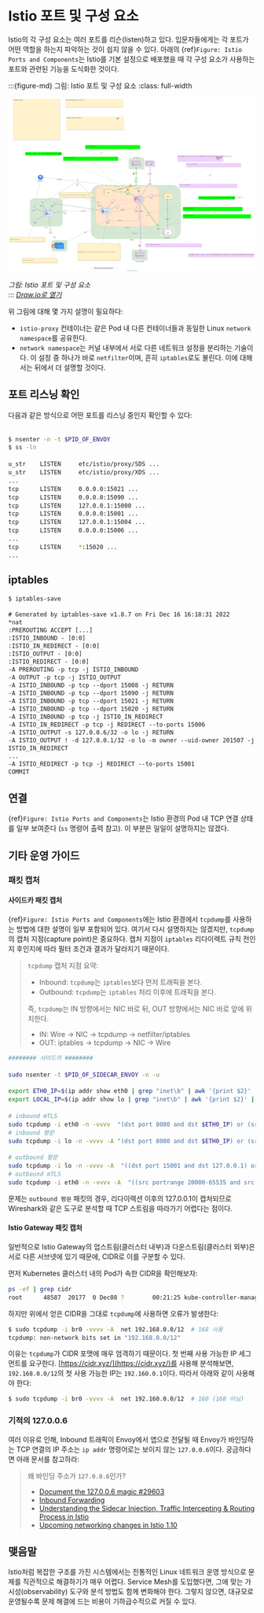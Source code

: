 # Istio 포트 및 구성 요소

Istio의 각 구성 요소는 여러 포트를 리슨(listen)하고 있다. 입문자들에게는 각 포트가 어떤 역할을 하는지 파악하는 것이 쉽지 않을 수 있다. 아래의 {ref}`Figure: Istio Ports and Components`는 Istio를 기본 설정으로 배포했을 때 각 구성 요소가 사용하는 포트와 관련된 기능을 도식화한 것이다.

:::{figure-md} 그림: Istio 포트 및 구성 요소
:class: full-width

<img src="istio-ports-components.assets/istio-ports-components.drawio.svg" alt="Istio ports and components">

*그림: Istio 포트 및 구성 요소*  
:::
*[Draw.io로 열기](https://app.diagrams.net/?ui=sketch#Uhttps%3A%2F%2Fistio-insider.mygraphql.com%2Fzh_CN%2Flatest%2F_images%2Fistio-ports-components.drawio.svg)*

위 그림에 대해 몇 가지 설명이 필요하다:

- `istio-proxy` 컨테이너는 같은 Pod 내 다른 컨테이너들과 동일한 Linux `network namespace`를 공유한다.
- `network namespace`는 커널 내부에서 서로 다른 네트워크 설정을 분리하는 기술이다. 이 설정 중 하나가 바로 `netfilter`이며, 흔히 `iptables`로도 불린다. 이에 대해서는 뒤에서 더 설명할 것이다.

## 포트 리스닝 확인

다음과 같은 방식으로 어떤 포트를 리스닝 중인지 확인할 수 있다:

```bash

$ nsenter -n -t $PID_OF_ENVOY
$ ss -ln

u_str    LISTEN     etc/istio/proxy/SDS ...
u_str    LISTEN     etc/istio/proxy/XDS ...
...
tcp      LISTEN     0.0.0.0:15021 ...
tcp      LISTEN     0.0.0.0:15090 ...
tcp      LISTEN     127.0.0.1:15000 ...
tcp      LISTEN     0.0.0.0:15001 ...
tcp      LISTEN     127.0.0.1:15004 ...
tcp      LISTEN     0.0.0.0:15006 ...
...
tcp      LISTEN     *:15020 ...
...
```

## iptables

```
$ iptables-save

# Generated by iptables-save v1.8.7 on Fri Dec 16 16:18:31 2022
*nat
:PREROUTING ACCEPT [...]
:ISTIO_INBOUND - [0:0]
:ISTIO_IN_REDIRECT - [0:0]
:ISTIO_OUTPUT - [0:0]
:ISTIO_REDIRECT - [0:0]
-A PREROUTING -p tcp -j ISTIO_INBOUND
-A OUTPUT -p tcp -j ISTIO_OUTPUT
-A ISTIO_INBOUND -p tcp --dport 15008 -j RETURN
-A ISTIO_INBOUND -p tcp --dport 15090 -j RETURN
-A ISTIO_INBOUND -p tcp --dport 15021 -j RETURN
-A ISTIO_INBOUND -p tcp --dport 15020 -j RETURN
-A ISTIO_INBOUND -p tcp -j ISTIO_IN_REDIRECT
-A ISTIO_IN_REDIRECT -p tcp -j REDIRECT --to-ports 15006
-A ISTIO_OUTPUT -s 127.0.0.6/32 -o lo -j RETURN
-A ISTIO_OUTPUT ! -d 127.0.0.1/32 -o lo -m owner --uid-owner 201507 -j ISTIO_IN_REDIRECT
...
-A ISTIO_REDIRECT -p tcp -j REDIRECT --to-ports 15001
COMMIT
```

## 연결

{ref}`Figure: Istio Ports and Components`는 Istio 환경의 Pod 내 TCP 연결 상태를 일부 보여준다 (`ss` 명령어 출력 참고). 이 부분은 일일이 설명하지는 않겠다.

## 기타 운영 가이드

### 패킷 캡처

#### 사이드카 패킷 캡처

{ref}`Figure: Istio Ports and Components`에는 Istio 환경에서 `tcpdump`를 사용하는 방법에 대한 설명이 일부 포함되어 있다. 여기서 다시 설명하지는 않겠지만, `tcpdump`의 캡처 지점(capture point)은 중요하다. 캡처 지점이 `iptables` 리다이렉트 규칙 전인지 후인지에 따라 필터 조건과 결과가 달라지기 때문이다.

> `tcpdump` 캡처 지점 요약:
>
> - Inbound: `tcpdump`는 `iptables`보다 먼저 트래픽을 본다.
> - Outbound: `tcpdump`는 `iptables` 처리 이후에 트래픽을 본다.
>
> 즉, `tcpdump`는 IN 방향에서는 NIC 바로 뒤, OUT 방향에서는 NIC 바로 앞에 위치한다.
>
> * IN: Wire → NIC → tcpdump → netfilter/iptables  
> * OUT: iptables → tcpdump → NIC → Wire

```bash
######## 사이드카 ########

sudo nsenter -t $PID_OF_SIDECAR_ENVOY -n -u

export ETH0_IP=$(ip addr show eth0 | grep "inet\b" | awk '{print $2}' | cut -d/ -f1)
export LOCAL_IP=$(ip addr show lo | grep "inet\b" | awk '{print $2}' | cut -d/ -f1)

# inbound mTLS
sudo tcpdump -i eth0 -n -vvvv  "(dst port 8080 and dst $ETH0_IP) or (src port 8080 and src $ETH0_IP)"
# inbound 평문
sudo tcpdump -i lo -n -vvvv -A "(dst port 8080 and dst $ETH0_IP) or (src port 8080 and src $ETH0_IP)"

# outbound 평문
sudo tcpdump -i lo -n -vvvv -A  "((dst port 15001 and dst 127.0.0.1) or (dst portrange 20000-65535 and dst $ETH0_IP))"
# outbound mTLS
sudo tcpdump -i eth0 -n -vvvv -A  "((src portrange 20000-65535 and src $ETH0_IP) or (dst portrange 20000-65535 and dst $ETH0_IP))"
```

문제는 `outbound 평문` 패킷의 경우, 리다이렉션 이후의 127.0.0.1이 캡처되므로 Wireshark와 같은 도구로 분석할 때 TCP 스트림을 따라가기 어렵다는 점이다.

#### Istio Gateway 패킷 캡처

일반적으로 Istio Gateway의 업스트림(클러스터 내부)과 다운스트림(클러스터 외부)은 서로 다른 서브넷에 있기 때문에, CIDR로 이를 구분할 수 있다.

먼저 Kubernetes 클러스터 내의 Pod가 속한 CIDR을 확인해보자:

```bash
ps -ef | grep cidr
root      48587  20177  0 Dec08 ?        00:21:25 kube-controller-manager ... --cluster-cidr=192.168.0.0/12 ...--service-cluster-ip-range=10.96.0.0/12 ...
```

하지만 위에서 얻은 CIDR을 그대로 `tcpdump`에 사용하면 오류가 발생한다:

```bash
$ sudo tcpdump -i br0 -vvvv -A  net 192.168.0.0/12  # 168 사용
tcpdump: non-network bits set in "192.168.0.0/12"
```

이유는 `tcpdump`가 CIDR 포맷에 매우 엄격하기 때문이다. 첫 번째 사용 가능한 IP 세그먼트를 요구한다. [https://cidr.xyz/](https://cidr.xyz/)를 사용해 분석해보면, `192.168.0.0/12`의 첫 사용 가능한 IP는 `192.160.0.1`이다. 따라서 아래와 같이 사용해야 한다:

```bash
$ sudo tcpdump -i br0 -vvvv -A  net 192.160.0.0/12  # 160 (168 아님)
```

### 기적의 127.0.0.6

여러 이유로 인해, Inbound 트래픽이 Envoy에서 앱으로 전달될 때 Envoy가 바인딩하는 TCP 연결의 IP 주소는 `ip addr` 명령어로는 보이지 않는 `127.0.0.6`이다. 궁금하다면 아래 문서를 참고하라:

> 왜 바인딩 주소가 `127.0.0.6`인가?
>
> * [Document the 127.0.0.6 magic #29603](https://github.com/istio/istio/issues/29603)
> * [Inbound Forwarding](https://docs.google.com/document/d/1j-5_XpeMTnT9mV_8dbSOeU7rfH-5YNtN_JJFZ2mmQ_w/edit#heading=h.xw1gqgyqs5b)
> * [Understanding the Sidecar Injection, Traffic Intercepting & Routing Process in Istio](https://jimmysong.io/en/blog/sidecar-injection-iptables-and-traffic-routing/)
> * [Upcoming networking changes in Istio 1.10](https://istio.io/latest/blog/2021/upcoming-networking-changes/)

## 맺음말

Istio처럼 복잡한 구조를 가진 시스템에서는 전통적인 Linux 네트워크 운영 방식으로 문제를 직관적으로 해결하기가 매우 어렵다. Service Mesh를 도입했다면, 그에 맞는 가시성(observability) 도구와 분석 방법도 함께 변화해야 한다. 그렇지 않으면, 대규모로 운영될수록 문제 해결에 드는 비용이 기하급수적으로 커질 수 있다.
